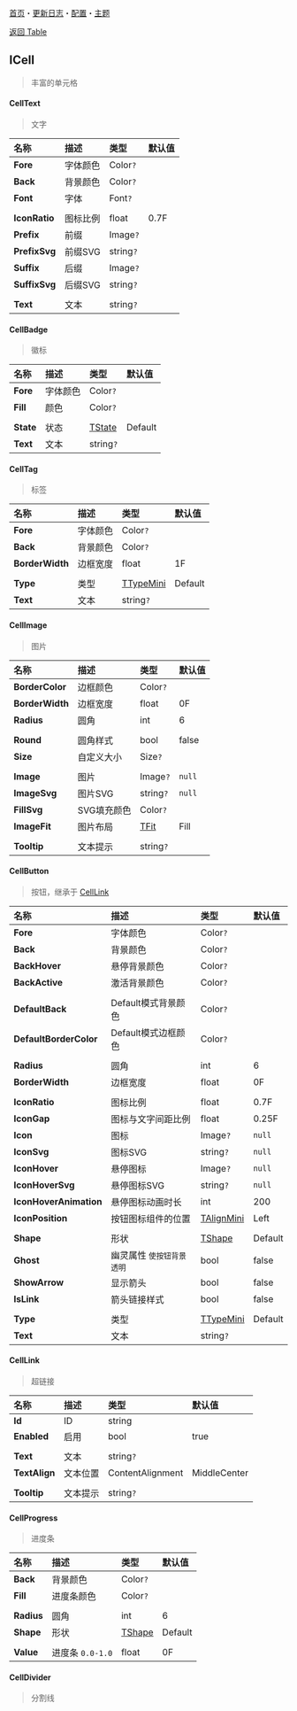 [首页](../Home.md)・[更新日志](../UpdateLog.md)・[配置](../Config.md)・[主题](../Theme.md)

[返回 Table](Table.md)

## ICell

> 丰富的单元格

#### CellText

> 文字

名称 | 描述 | 类型 | 默认值 |
:--|:--|:--|:--|
**Fore** | 字体颜色 | Color`?` ||
**Back** | 背景颜色 | Color`?` ||
**Font** | 字体 | Font`?` ||
||||
**IconRatio** | 图标比例 | float | 0.7F |
**Prefix** | 前缀 | Image`?` ||
**PrefixSvg** | 前缀SVG | string`?` ||
**Suffix** | 后缀 | Image`?` ||
**SuffixSvg** | 后缀SVG | string`?` ||
||||
**Text** | 文本 | string`?` ||

#### CellBadge

> 徽标

名称 | 描述 | 类型 | 默认值 |
:--|:--|:--|:--|
**Fore** | 字体颜色 | Color`?` ||
**Fill** | 颜色 | Color`?` ||
||||
**State** | 状态 | [TState](Enum.md#tstate) | Default |
**Text** | 文本 | string`?` |

#### CellTag

> 标签

名称 | 描述 | 类型 | 默认值 |
:--|:--|:--|:--|
**Fore** | 字体颜色 | Color`?` ||
**Back** | 背景颜色 | Color`?` ||
**BorderWidth** | 边框宽度 | float |1F|
||||
**Type** | 类型 | [TTypeMini](Enum.md#ttypemini) | Default |
**Text** | 文本 | string`?` ||

#### CellImage

> 图片

名称 | 描述 | 类型 | 默认值 |
:--|:--|:--|:--|
**BorderColor** | 边框颜色 | Color`?` ||
**BorderWidth** | 边框宽度 | float |0F|
**Radius** | 圆角 | int |6|
||||
**Round** | 圆角样式 | bool |false|
**Size** | 自定义大小 | Size`?` ||
||||
**Image** | 图片 | Image`?` | `null` |
**ImageSvg** | 图片SVG | string`?` | `null` |
**FillSvg** | SVG填充颜色 | Color`?` ||
**ImageFit** | 图片布局 | [TFit](Enum.md#tfit) | Fill |
||||
**Tooltip** | 文本提示 | string`?` ||

#### CellButton

> 按钮，继承于 [CellLink](#celllink)

名称 | 描述 | 类型 | 默认值 |
:--|:--|:--|:--|
**Fore** | 字体颜色 | Color`?` ||
**Back** | 背景颜色 | Color`?` ||
**BackHover** | 悬停背景颜色 | Color`?` ||
**BackActive** | 激活背景颜色 | Color`?` ||
||||
**DefaultBack** | Default模式背景颜色 | Color`?` ||
**DefaultBorderColor** | Default模式边框颜色 | Color`?` ||
||||
**Radius** | 圆角 | int |6|
**BorderWidth** | 边框宽度 | float |0F|
||||
**IconRatio** | 图标比例 | float | 0.7F |
**IconGap** | 图标与文字间距比例 | float | 0.25F |
**Icon** | 图标 | Image`?` | `null` |
**IconSvg** | 图标SVG | string`?` | `null` |
**IconHover** | 悬停图标 | Image`?` | `null` |
**IconHoverSvg** | 悬停图标SVG | string`?` | `null` |
**IconHoverAnimation** | 悬停图标动画时长 | int | 200 |
**IconPosition** | 按钮图标组件的位置 | [TAlignMini](Enum.md#talignmini) | Left |
||||
**Shape** | 形状 | [TShape](Enum.md#tshape) | Default |
**Ghost** | 幽灵属性 `使按钮背景透明` | bool |false |
**ShowArrow** | 显示箭头 | bool |false |
**IsLink** | 箭头链接样式 | bool |false |
||||
**Type** | 类型 | [TTypeMini](Enum.md#ttypemini) | Default |
**Text** | 文本 | string`?` ||

#### CellLink

> 超链接

名称 | 描述 | 类型 | 默认值 |
:--|:--|:--|:--|
**Id** | ID | string ||
**Enabled** | 启用 | bool |true|
||||
**Text** | 文本 | string`?` ||
**TextAlign** | 文本位置 | ContentAlignment | MiddleCenter |
||||
**Tooltip** | 文本提示 | string`?` ||

#### CellProgress

> 进度条

名称 | 描述 | 类型 | 默认值 |
:--|:--|:--|:--|
**Back** | 背景颜色 | Color`?` ||
**Fill** | 进度条颜色 | Color`?` ||
||||
**Radius** | 圆角 | int |6|
**Shape** | 形状 | [TShape](Enum.md#tshape) | Default |
||||
**Value** | 进度条 `0.0-1.0` | float |0F|

#### CellDivider

> 分割线